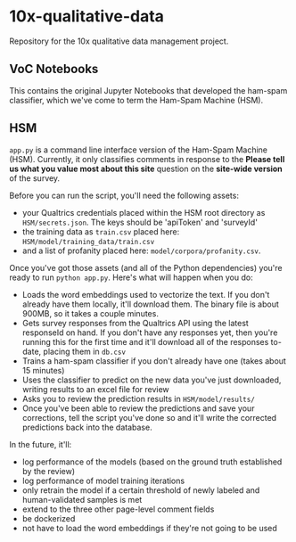 # 10x-qualitative-data
Repository for the 10x qualitative data management project. 

## VoC Notebooks
This contains the original Jupyter Notebooks that developed the ham-spam classifier, which we've come to term the Ham-Spam Machine (HSM).

## HSM
`app.py` is a command line interface version of the Ham-Spam Machine (HSM). Currently, it only classifies comments in response to the **Please tell us what you value most about this site** question on the **site-wide version** of the survey.

Before you can run the script, you'll need the following assets:
 - your Qualtrics credentials placed within the HSM root directory as `HSM/secrets.json`. The keys should be 'apiToken' and 'surveyId'  
 - the training data as `train.csv` placed here: `HSM/model/training_data/train.csv` 
 - and a list of profanity placed here: `model/corpora/profanity.csv`. 

Once you've got those assets (and all of the Python dependencies) you're ready to run `python app.py`. Here's what will happen when you do:
 - Loads the word embeddings used to vectorize the text. If you don't already have them locally, it'll download them. The binary file is about 900MB, so it takes a couple minutes.
 - Gets survey responses from the Qualtrics API using the latest responseId on hand. If you don't have any responses yet, then you're running this for the first time and it'll download all of the responses to-date, placing them in `db.csv`
 - Trains a ham-spam classifier if you don't already have one (takes about 15 minutes)
 - Uses the classifier to predict on the new data you've just downloaded, writing results to an excel file for review
 - Asks you to review the prediction results in `HSM/model/results/`
 - Once you've been able to review the predictions and save your corrections, tell the script you've done so and it'll write the corrected predictions back into the database.
 
 In the future, it'll:
 - log performance of the models (based on the ground truth established by the review)
 - log performance of model training iterations
 - only retrain the model if a certain threshold of newly labeled and human-validated samples is met
 - extend to the three other page-level comment fields
 - be dockerized
 - not have to load the word embeddings if they're not going to be used
